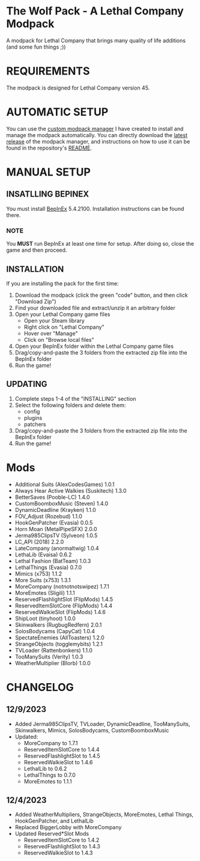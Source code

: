 # The Wolf Pack - A Lethal Company Modpack
A modpack for Lethal Company that brings many quality of life additions (and some fun things ;))

# REQUIREMENTS
The modpack is designed for Lethal Company version 45.  

# AUTOMATIC SETUP
You can use the [custom modpack manager](https://github.com/m-riley04/LethalCompanyModpackInstaller) I have created to install and manage the modpack automatically. You can directly download the [latest release](https://github.com/m-riley04/LethalCompanyModpackInstaller/releases) of the modpack manager, and instructions on how to use it can be found in the repository's [README](https://github.com/m-riley04/LethalCompanyModpackInstaller/blob/master/README.md).

# MANUAL SETUP
## INSATLLING BEPINEX
You must install [BepInEx](https://thunderstore.io/c/lethal-company/p/BepInEx/BepInExPack/) 5.4.2100. 
Installation instructions can be found there. 
### NOTE
You **MUST** run BepInEx at least one time for setup. After doing so, close the game and then proceed.

## INSTALLATION
If you are installing the pack for the first time:
1. Download the modpack (click the green "code" button, and then click "Download Zip")
2. Find your downloaded file and extract/unzip it an arbitrary folder
3. Open your Lethal Company game files
    - Open your Steam library
    - Right click on "Lethal Company"
    - Hover over "Manage"
    - Click on "Browse local files"
4. Open your BepInEx folder within the Lethal Company game files
5. Drag/copy-and-paste the 3 folders from the extracted zip file into the BepInEx folder
6. Run the game!

## UPDATING
1. Complete steps 1-4 of the "INSTALLING" section
2. Select the following folders and delete them:
    - config
    - plugins
    - patchers
3. Drag/copy-and-paste the 3 folders from the extracted zip file into the BepInEx folder
4. Run the game!

# Mods
- Additional Suits (AlexCodesGames)       1.0.1
- Always Hear Active Walkies (Suskitech)  1.3.0
- BetterSaves (Pooble-LC)                 1.4.0
- CustomBoomboxMusic (Steven)             1.4.0
- DynamicDeadline (Krayken)               1.1.0
- FOV_Adjust (Rozebud)                    1.1.0
- HookGenPatcher (Evasia)                 0.0.5
- Horn Moan (MetalPipeSFX)                2.0.0
- Jerma985ClipsTV (Sylveon)               1.0.5
- LC_API (2018)                           2.2.0
- LateCompany (anormaltwig)               1.0.4
- LethaLib (Evaisa)                       0.6.2
- Lethal Fashion (BatTeam)                1.0.3
- LethalThings (Evasia)                   0.7.0
- Mimics (x753)                           1.1.2
- More Suits (x753)                       1.3.1
- MoreCompany (notnotnotswipez)           1.7.1
- MoreEmotes (Sligili)                    1.1.1
- ReservedFlashlightSlot (FlipMods)       1.4.5
- ReservedItemSlotCore (FlipMods)         1.4.4
- ReservedWalkieSlot (FlipMods)           1.4.6
- ShipLoot (tinyhoot)                     1.0.0
- Skinwalkers (RugbugRedfern)             2.0.1
- SolosBodycams (CapyCat)                 1.0.4
- SpectateEnemies (AllToasters)           1.2.0
- StrangeObjects (togglemybits)           1.2.1
- TVLoader (Rattenbonkers)                1.1.0
- TooManySuits (Verity)                   1.0.3
- WeatherMultiplier (Blorb)               1.0.0


# CHANGELOG
## 12/9/2023
- Added Jerma985ClipsTV, TVLoader, DynamicDeadline, TooManySuits, Skinwalkers, Mimics, SolosBodycams, CustomBoomboxMusic
- Updated:
    - MoreCompany to 1.7.1
    - ReservedItemSlotCore to 1.4.4
    - ReservedFlashlightSlot to 1.4.5
    - ReservedWalkieSlot to 1.4.6
    - LethalLib to 0.6.2
    - LethalThings to 0.7.0
    - MoreEmotes to 1.1.1

## 12/4/2023
- Added WeatherMultipliers, StrangeObjects, MoreEmotes, Lethal Things, HookGenPatcher, and LethalLib
- Replaced BiggerLobby with MoreCompany
- Updated Reserved*Slot Mods
    - ReservedItemSlotCore to 1.4.2
    - ReservedFlashlightSlot to 1.4.3
    - ReservedWalkieSlot to 1.4.3
